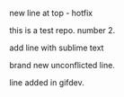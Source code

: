 new line at top - hotfix

this is a test repo. number 2.

add line with sublime text

brand new unconflicted line.

line added in gifdev.

